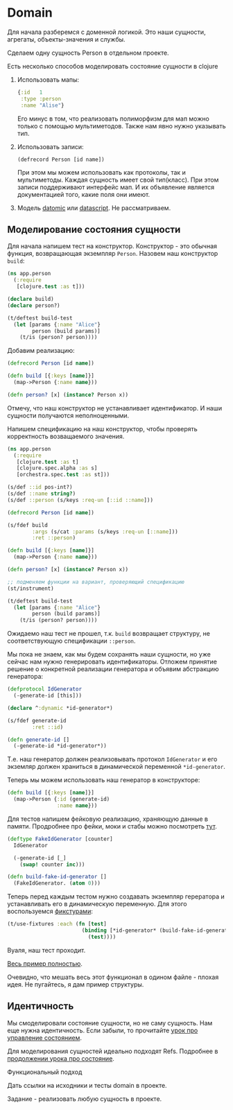 # Domain

Для начала разберемся с доменной логикой. Это наши сущности, агрегаты, объекты-значения и службы.

Сделаем одну сущность Person в отдельном проекте.

Есть несколько способов моделировать состояние сущности в clojure

1. Использовать мапы:

   ```clojure
   {:id   1
    :type :person
    :name "Alise"}
   ```

   Его минус в том, что реализовать полиморфизм для мап можно только с помощью мультиметодов.
   Также нам явно нужно указывать тип.
2. Использовать записи:

   ```clojrue
   (defrecord Person [id name])
   ```

   При этом мы можем использовать как протоколы, так и мультиметоды.
   Каждая сущность имеет свой тип(класс). При этом записи поддерживают интерфейс мап.
   И их объявление является документацией того, какие поля они имеют.
3. Модель [datomic](https://docs.datomic.com/cloud/whatis/data-model.html) или
   [datascript](https://github.com/tonsky/datascript).
   Не рассматриваем.

## Моделирование состояния сущности

Для начала напишем тест на конструктор.
Конструктор - это обычная функция, возвращающая экземпляр `Person`.
Назовем наш конструктор `build`:

```clojure
(ns app.person
  (:require
   [clojure.test :as t]))

(declare build)
(declare person?)

(t/deftest build-test
  (let [params {:name "Alice"}
        person (build params)]
    (t/is (person? person))))
```

Добавим реализацию:

```clojure
(defrecord Person [id name])

(defn build [{:keys [name]}]
  (map->Person {:name name}))

(defn person? [x] (instance? Person x))
```

Отмечу, что наш конструктор не устанавливает идентификатор.
И наши сущности получаются неполноценными.

Напишем спецификацию на наш конструктор, чтобы проверять
корректность возващаемого значения.

```clojure
(ns app.person
  (:require
   [clojure.test :as t]
   [clojure.spec.alpha :as s]
   [orchestra.spec.test :as st]))

(s/def ::id pos-int?)
(s/def ::name string?)
(s/def ::person (s/keys :req-un [::id ::name]))

(defrecord Person [id name])

(s/fdef build
        :args (s/cat :params (s/keys :req-un [::name]))
        :ret ::person)

(defn build [{:keys [name]}]
  (map->Person {:name name}))

(defn person? [x] (instance? Person x))

;; подменяем функции на вариант, проверяющий спецификацию
(st/instrument)

(t/deftest build-test
  (let [params {:name "Alice"}
        person (build params)]
    (t/is (person? person))))
```

Ожидаемо наш тест не прошел, т.к. `build` возвращает структуру,
не соответствующую спецификации `::person`.

Мы пока не знаем, как мы будем сохранять наши сущности, но уже
сейчас нам нужно генерировать идентификаторы.
Отложем принятие решение о конкретной реализации генератора и
объявим абстракцию генератора:

```clojure
(defprotocol IdGenerator
  (-generate-id [this]))

(declare ^:dynamic *id-generator*)

(s/fdef generate-id
        :ret ::id)

(defn generate-id []
  (-generate-id *id-generator*))
```

Т.е. наш генератор должен реализовывать протокол `IdGenerator`
и его экземляр должен храниться в динамической переменной
`*id-generator`.

Теперь мы можем использовать наш генератор в конструкторе:

```clojure
(defn build [{:keys [name]}]
  (map->Person {:id (generate-id)
                :name name}))
```

Для тестов напишем фейковую реализацию, храняющую данные в памяти.
Продробнее про фейки, моки и стабы можно посмотреть
[тут](https://cleancoders.com/episode/clean-code-episode-23-p1/show).

```clojure
(deftype FakeIdGenerator [counter]
  IdGenerator

  (-generate-id [_]
    (swap! counter inc)))

(defn build-fake-id-generator []
  (FakeIdGenerator. (atom 0)))
```

Теперь перед каждым тестом нужно создавать экземпляр герератора и
устанавливать его в динамическую переменную. Для этого воспользуемся
[фикстурами](https://clojuredocs.org/clojure.test/use-fixtures):

```clojure
(t/use-fixtures :each (fn [test]
                        (binding [*id-generator* (build-fake-id-generator)]
                          (test))))
```

Вуаля, наш тест проходит.

[Весь пример полностью](/4-core/1-sources).

Очевидно, что мешать весь этот функционал в одином файле - плохая идея.
Не пугайтесь, я дам пример структуры.

## Идентичность

Мы смоделировали состояние сущности,
но не саму сущность. Нам еще нужна идентичность.
Если забыли, то прочитайте [урок про управление состоянием](/1-clojure/3-state-management.md).

Для моделирования сущностей идеально подходят Refs.
Подробнее в [продолжении урока про состояние](/1-clojure/3.1-other.md).

Функциональный подход










Дать ссылки на исходники и тесты domain в проекте.

Задание - реализовать любую сущность в проекте.
